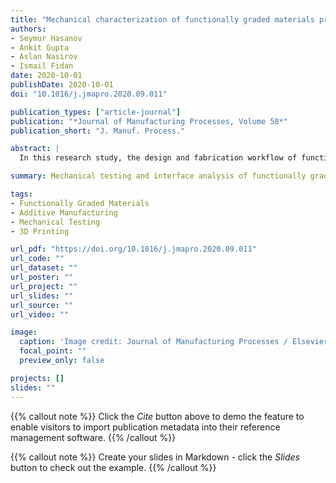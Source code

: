 ```yaml
---
title: "Mechanical characterization of functionally graded materials produced by the fused filament fabrication process"
authors:
- Seymur Hasanov
- Ankit Gupta
- Aslan Nasirov
- Ismail Fidan
date: 2020-10-01
publishDate: 2020-10-01
doi: "10.1016/j.jmapro.2020.09.011"

publication_types: ["article-journal"]
publication: "*Journal of Manufacturing Processes, Volume 58*"
publication_short: "J. Manuf. Process."

abstract: |
  In this research study, the design and fabrication workflow of functionally graded materials (FGMs) were introduced using fused filament fabrication (FFF) process. Rigid polymers were mechanically characterized in three printing directions. Tensile strength and modulus of elasticity values for YZ and XY printing orientation specimens indicated similar results. Printing in the XZ direction showed poor strength values in comparison with other directions. Interface analysis with different transition patterns was accomplished and the advantage of gradient transition was achieved. Micrography of specimens was analyzed to investigate the internal structure and was used to validate test results. Statistical methods were applied to investigate the relationship between process and performance.

summary: Mechanical testing and interface analysis of functionally graded polymer materials fabricated by the FFF process.

tags:
- Functionally Graded Materials
- Additive Manufacturing
- Mechanical Testing
- 3D Printing

url_pdf: "https://doi.org/10.1016/j.jmapro.2020.09.011"
url_code: ""
url_dataset: ""
url_poster: ""
url_project: ""
url_slides: ""
url_source: ""
url_video: ""

image:
  caption: 'Image credit: Journal of Manufacturing Processes / Elsevier'
  focal_point: ""
  preview_only: false

projects: []
slides: ""
---
```


{{% callout note %}}
Click the *Cite* button above to demo the feature to enable visitors to import publication metadata into their reference management software.
{{% /callout %}}

{{% callout note %}}
Create your slides in Markdown - click the *Slides* button to check out the example.
{{% /callout %}}
